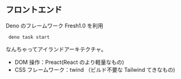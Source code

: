 #

## フロントエンド

Deno のフレームワーク Fresh1.0 を利用

```
 deno task start
```

なんちゃってアイランドアーキテクチャ。

- DOM 操作：Preact(React のより軽量なもの)
- CSS フレームワーク：twind （ビルド不要な Tailwind てきなもの)
